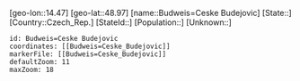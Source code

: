 ﻿---
location: [48.97,14.47]
mapzoom: [7,12] 
mapmarker: city 
type: City
tags:
- geo/City


SpocWebEntityId: 29401
isDeleted: false
confidential: public

---
[geo-lon::14.47]
[geo-lat::48.97]
[name::Budweis=Ceske Budejovic]
[State::]
[Country::Czech_Rep.]
[StateId::]
[Population::]
[Unknown::]


```leaflet
id: Budweis=Ceske Budejovic
coordinates: [[Budweis=Ceske_Budejovic]]
markerFile: [[Budweis=Ceske_Budejovic]]
defaultZoom: 11 
maxZoom: 18
```
